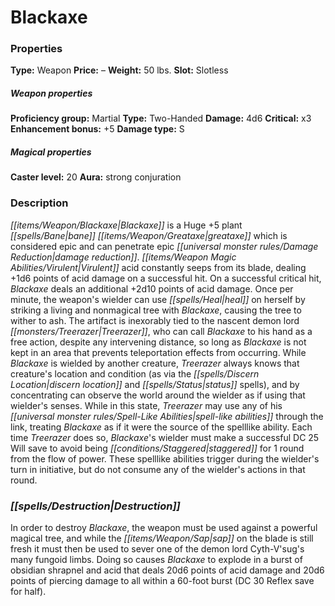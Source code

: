 ﻿---
Title: "Blackaxe"
Type: "Weapon"
Price: "–"
Weight: "50 lbs."
Slot: "Slotless"
Proficiency group: "Martial"
Weapon properties Type: "Two-Handed"
Damage: "4d6"
Critical: "x3"
Enhancement bonus: "+5"
Damage type: "S"
Caster level: "20"
Aura: "strong conjuration"
Description: |
  "_Blackaxe_ is a Huge _+5 plant bane greataxe_ which is considered epic and can penetrate epic damage reduction. Virulent acid constantly seeps from its blade, dealing +1d6 points of acid damage on a successful hit. On a successful critical hit, _Blackaxe_ deals an additional +2d10 points of acid damage. Once per minute, the weapon's wielder can use _heal_ on herself by striking a living and nonmagical tree with _Blackaxe_, causing the tree to wither to ash. The artifact is inexorably tied to the nascent demon lord Treerazer, who can call _Blackaxe_ to his hand as a free action, despite any intervening distance, so long as _Blackaxe_ is not kept in an area that prevents teleportation effects from occurring. While _Blackaxe_ is wielded by another creature, Treerazer always knows that creature's location and condition (as via the _discern location_ and _status_ spells), and by concentrating can observe the world around the wielder as if using that wielder's senses. While in this state, Treerazer may use any of his spell-like abilities through the link, treating _Blackaxe_ as if it were the source of the spelllike ability. Each time Treerazer does so, _Blackaxe's_ wielder must make a successful DC 25 Will save to avoid being staggered for 1 round from the flow of power. These spelllike abilities trigger during the wielder's turn in initiative, but do not consume any of the wielder's actions in that round."
Destruction: |
  "In order to destroy _Blackaxe_, the weapon must be used against a powerful magical tree, and while the sap on the blade is still fresh it must then be used to sever one of the demon lord Cyth-V'sug's many fungoid limbs. Doing so causes _Blackaxe_ to explode in a burst of obsidian shrapnel and acid that deals 20d6 points of acid damage and 20d6 points of piercing damage to all within a 60-foot burst (DC 30 Reflex save for half)."
Sources: "['Artifacts and Legends', 'Inner Sea World Guide']"
---

# Blackaxe

### Properties

**Type:** Weapon **Price:** – **Weight:** 50 lbs. **Slot:** Slotless

##### Weapon properties

**Proficiency group:** Martial **Type:** Two-Handed **Damage:** 4d6 **Critical:** x3 **Enhancement bonus:** +5 **Damage type:** S

##### Magical properties

**Caster level:** 20 **Aura:** strong conjuration

### Description

_[[items/Weapon/Blackaxe|Blackaxe]]_ is a Huge +5 plant _[[spells/Bane|bane]]_ _[[items/Weapon/Greataxe|greataxe]]_ which is considered epic and can penetrate epic _[[universal monster rules/Damage Reduction|damage reduction]]_. _[[items/Weapon Magic Abilities/Virulent|Virulent]]_ acid constantly seeps from its blade, dealing +1d6 points of acid damage on a successful hit. On a successful critical hit, _Blackaxe_ deals an additional +2d10 points of acid damage. Once per minute, the weapon's wielder can use _[[spells/Heal|heal]]_ on herself by striking a living and nonmagical tree with _Blackaxe_, causing the tree to wither to ash. The artifact is inexorably tied to the nascent demon lord _[[monsters/Treerazer|Treerazer]]_, who can call _Blackaxe_ to his hand as a free action, despite any intervening distance, so long as _Blackaxe_ is not kept in an area that prevents teleportation effects from occurring. While _Blackaxe_ is wielded by another creature, _Treerazer_ always knows that creature's location and condition (as via the _[[spells/Discern Location|discern location]]_ and _[[spells/Status|status]]_ spells), and by concentrating can observe the world around the wielder as if using that wielder's senses. While in this state, _Treerazer_ may use any of his _[[universal monster rules/Spell-Like Abilities|spell-like abilities]]_ through the link, treating _Blackaxe_ as if it were the source of the spelllike ability. Each time _Treerazer_ does so, _Blackaxe_'s wielder must make a successful DC 25 Will save to avoid being _[[conditions/Staggered|staggered]]_ for 1 round from the flow of power. These spelllike abilities trigger during the wielder's turn in initiative, but do not consume any of the wielder's actions in that round.

### _[[spells/Destruction|Destruction]]_

In order to destroy _Blackaxe_, the weapon must be used against a powerful magical tree, and while the _[[items/Weapon/Sap|sap]]_ on the blade is still fresh it must then be used to sever one of the demon lord Cyth-V'sug's many fungoid limbs. Doing so causes _Blackaxe_ to explode in a burst of obsidian shrapnel and acid that deals 20d6 points of acid damage and 20d6 points of piercing damage to all within a 60-foot burst (DC 30 Reflex save for half).


